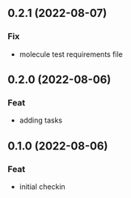 ## 0.2.1 (2022-08-07)

### Fix

- molecule test requirements file

## 0.2.0 (2022-08-06)

### Feat

- adding tasks

## 0.1.0 (2022-08-06)

### Feat

- initial checkin
